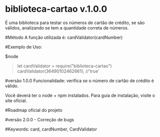 # biblioteca-cartao v.1.0.0

É uma biblioteca para testar os números de cartão de crédito, se são válidos, analizando se tem a quantidade correta de números.

#Método
A função utilizada é: cardValidator(cardNumber)

#Exemplo de Uso:

$node
> let cardValidator = require("biblioteca-cartao")
> cardValidator(36490102462661); //'true'


#versão 1.0.0 Funcionalidade: verifica se o número de cartão de crédito é válido.

Você deverá ter o node + npm instalados. Para guia de instalação, visite o site oficial.

#Roadmap oficial do projeto

#versão 2.0.0 - Correção de bugs

#Keywords: card, cardNumber, CardValidator
